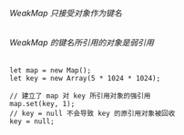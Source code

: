 ###### WeakMap 只接受对象作为键名
###### WeakMap 的键名所引用的对象是弱引用

```
let map = new Map();
let key = new Array(5 * 1024 * 1024);

// 建立了 map 对 key 所引用对象的强引用
map.set(key, 1);
// key = null 不会导致 key 的原引用对象被回收
key = null;

```
